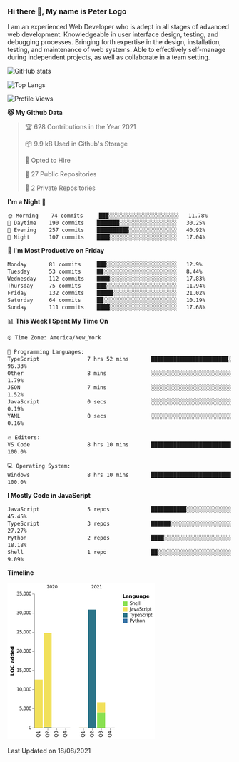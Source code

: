 ### Hi there 👋, My name is Peter Logo

I am an experienced Web Developer who is adept in all stages of advanced web development. Knowledgeable in user interface design, 
testing, and debugging processes. Bringing forth expertise in the design, installation, testing, and maintenance of web systems. 
Able to effectively self-manage during independent projects, as well as collaborate in a team setting.

![GitHub stats](https://github-readme-stats.vercel.app/api?username=peterlogo&show_icons=true&count_private=true&theme=dark)

![Top Langs](https://github-readme-stats.vercel.app/api/top-langs/?username=peterlogo&theme=dark&layout=compact&langs_count=8)

<!--START_SECTION:waka-->
![Profile Views](http://img.shields.io/badge/Profile%20Views-2-blue)

**🐱 My Github Data** 

> 🏆 628 Contributions in the Year 2021
 > 
> 📦 9.9 kB Used in Github's Storage 
 > 
> 💼 Opted to Hire
 > 
> 📜 27 Public Repositories 
 > 
> 🔑 2 Private Repositories  
 > 
**I'm a Night 🦉** 

```text
🌞 Morning    74 commits     ███░░░░░░░░░░░░░░░░░░░░░░   11.78% 
🌆 Daytime    190 commits    ███████░░░░░░░░░░░░░░░░░░   30.25% 
🌃 Evening    257 commits    ██████████░░░░░░░░░░░░░░░   40.92% 
🌙 Night      107 commits    ████░░░░░░░░░░░░░░░░░░░░░   17.04%

```
📅 **I'm Most Productive on Friday** 

```text
Monday       81 commits     ███░░░░░░░░░░░░░░░░░░░░░░   12.9% 
Tuesday      53 commits     ██░░░░░░░░░░░░░░░░░░░░░░░   8.44% 
Wednesday    112 commits    ████░░░░░░░░░░░░░░░░░░░░░   17.83% 
Thursday     75 commits     ███░░░░░░░░░░░░░░░░░░░░░░   11.94% 
Friday       132 commits    █████░░░░░░░░░░░░░░░░░░░░   21.02% 
Saturday     64 commits     ██░░░░░░░░░░░░░░░░░░░░░░░   10.19% 
Sunday       111 commits    ████░░░░░░░░░░░░░░░░░░░░░   17.68%

```


📊 **This Week I Spent My Time On** 

```text
⌚︎ Time Zone: America/New_York

💬 Programming Languages: 
TypeScript               7 hrs 52 mins       ████████████████████████░   96.33% 
Other                    8 mins              ░░░░░░░░░░░░░░░░░░░░░░░░░   1.79% 
JSON                     7 mins              ░░░░░░░░░░░░░░░░░░░░░░░░░   1.52% 
JavaScript               0 secs              ░░░░░░░░░░░░░░░░░░░░░░░░░   0.19% 
YAML                     0 secs              ░░░░░░░░░░░░░░░░░░░░░░░░░   0.16%

🔥 Editors: 
VS Code                  8 hrs 10 mins       █████████████████████████   100.0%

💻 Operating System: 
Windows                  8 hrs 10 mins       █████████████████████████   100.0%

```

**I Mostly Code in JavaScript** 

```text
JavaScript               5 repos             ███████████░░░░░░░░░░░░░░   45.45% 
TypeScript               3 repos             ██████░░░░░░░░░░░░░░░░░░░   27.27% 
Python                   2 repos             ████░░░░░░░░░░░░░░░░░░░░░   18.18% 
Shell                    1 repo              ██░░░░░░░░░░░░░░░░░░░░░░░   9.09%

```


**Timeline**

![Chart not found](https://raw.githubusercontent.com/peterlogo/peterlogo/main/charts/bar_graph.png) 


 Last Updated on 18/08/2021
<!--END_SECTION:waka-->


